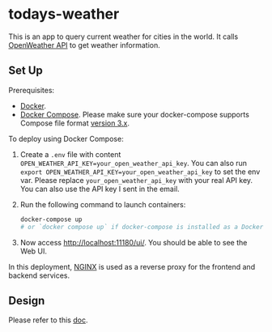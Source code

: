 # todays-weather

This is an app to query current weather for cities in the world. It calls [OpenWeather API](https://openweathermap.org/api) to get weather information.

## Set Up

Prerequisites:
* [Docker](https://docs.docker.com/get-docker/).
* [Docker Compose](https://docs.docker.com/compose/install/). Please make sure your docker-compose supports Compose file format [version 3.x](https://docs.docker.com/compose/compose-file/compose-versioning/).

To deploy using Docker Compose:

1. Create a `.env` file with content `OPEN_WEATHER_API_KEY=your_open_weather_api_key`. You can also run `export OPEN_WEATHER_API_KEY=your_open_weather_api_key` to set the env var. Please replace `your_open_weather_api_key` with your real API key. You can also use the API key I sent in the email.

2. Run the following command to launch containers:

    ```bash
    docker-compose up
    # or `docker compose up` if docker-compose is installed as a Docker CLI plugin
    ```

3. Now access [http://localhost:11180/ui/](http://localhost:11180/ui/). You should be able to see the Web UI.

In this deployment, [NGINX](https://www.nginx.com/) is used as a reverse proxy for the frontend and backend services.

## Design

Please refer to this [doc](./DESIGN.md).
